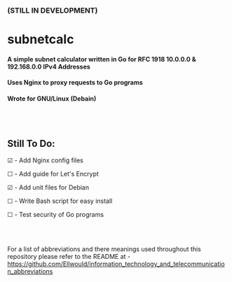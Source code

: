 ### (STILL IN DEVELOPMENT)

# subnetcalc

#### A simple subnet calculator written in Go for RFC 1918 10.0.0.0 & 192.168.0.0 IPv4 Addresses

#### Uses Nginx to proxy requests to Go programs

#### Wrote for GNU/Linux (Debain)

<br>
<br>

## Still To Do:

☑ - Add Nginx config files

☐ - Add guide for Let's Encrypt

☑ - Add unit files for Debian

☐ - Write Bash script for easy install

☐ - Test security of Go programs

<br>
<br>

For a list of abbreviations and there meanings used throughout this repository please refer to the README at - https://github.com/Ellwould/information_technology_and_telecommunication_abbreviations
